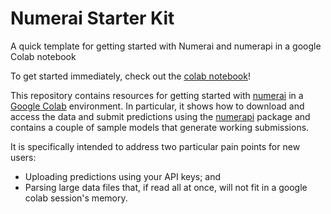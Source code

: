 # Numerai Starter Kit
A quick template for getting started with Numerai and numerapi in a google Colab notebook

To get started immediately, check out the [colab notebook](https://colab.research.google.com/github/djliden/numerai_starter_kit/blob/main/Numerai_Starter_Kit.ipynb)!

This repository contains resources for getting started with [numerai](numer.ai) in a [Google Colab](colab.research.google.com) environment. In particular, it shows how to download and access the data and submit predictions using the [numerapi](https://github.com/uuazed/numerapi) package and contains a couple of sample models that generate working submissions.

It is specifically intended to address two particular pain points for new users:
- Uploading predictions using your API keys; and 
- Parsing large data files that, if read all at once, will not fit in a google colab session's memory.
